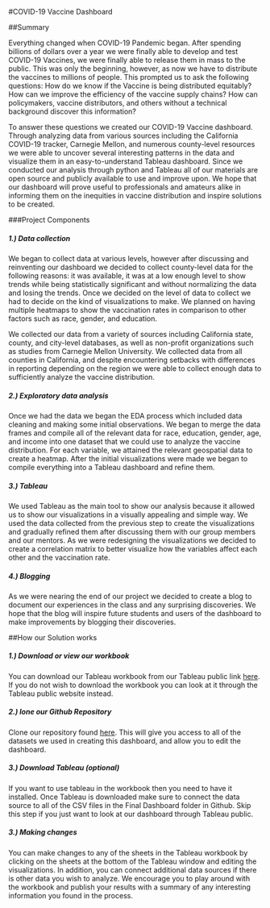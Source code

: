 #COVID-19 Vaccine Dashboard

##Summary

Everything changed when COVID-19 Pandemic began. After spending billions of dollars over a year we were finally able to develop and test COVID-19 Vaccines, we were finally able to release them in mass to the public. This was only the beginning, however, as now we have to distribute the vaccines to millions of people. This prompted us to ask the following questions: How do we know if the Vaccine is being distributed equitably? How can we improve the efficiency of the vaccine supply chains? How can policymakers, vaccine distributors, and others without a technical background discover this information?

To answer these questions we created our COVID-19 Vaccine dashboard. Through analyzing data from various sources including the California COVID-19 tracker, Carnegie Mellon, and numerous county-level resources we were able to uncover several interesting patterns in the data and visualize them in an easy-to-understand Tableau dashboard. Since we conducted our analysis through python and Tableau all of our materials are open source and publicly available to use and improve upon. We hope that our dashboard will prove useful to professionals and amateurs alike in informing them on the inequities in vaccine distribution and inspire solutions to be created.

###Project Components

##### 1.) Data collection
We began to collect data at various levels, however after discussing and reinventing our dashboard we decided to collect county-level data for the following reasons: it was available, it was at a low enough level to show trends while being statistically significant and without normalizing the data and losing the trends. Once we decided on the level of data to collect we had to decide on the kind of visualizations to make. We planned on having multiple heatmaps to show the vaccination rates in comparison to other factors such as race, gender, and education.

We collected our data from a variety of sources including California state, county, and city-level databases, as well as non-profit organizations such as studies from Carnegie Mellon University. We collected data from all counties in California, and despite encountering setbacks with differences in reporting depending on the region we were able to collect enough data to sufficiently analyze the vaccine distribution.

##### 2.) Exploratory data analysis
Once we had the data we began the EDA process which included data cleaning and making some initial observations. We began to merge the data frames and compile all of the relevant data for race, education, gender, age, and income into one dataset that we could use to analyze the vaccine distribution. For each variable, we attained the relevant geospatial data to create a heatmap. After the initial visualizations were made we began to compile everything into a Tableau dashboard and refine them.

##### 3.) Tableau
We used Tableau as the main tool to show our analysis because it allowed us to show our visualizations in a visually appealing and simple way. We used the data collected from the previous step to create the visualizations and gradually refined them after discussing them with our group members and our mentors. As we were redesigning the visualizations we decided to create a correlation matrix to better visualize how the variables affect each other and the vaccination rate.

##### 4.) Blogging
As we were nearing the end of our project we decided to create a blog to document our experiences in the class and any surprising discoveries. We hope that the blog will inspire future students and users of the dashboard to make improvements by blogging their discoveries.

##How our Solution works
##### 1.) Download or view our workbook
You can download our Tableau workbook from our Tableau public link [here](https://public.tableau.com/profile/stanford.anwar?fbclid=IwAR0JHYLfXN40Y7VxUU4FyNybsEStLSTzJkAd-_l7VAkidHWNvy25Jz3dRB8#!/vizhome/COVID-19DashboardFinal/StatewideGeneralCaseStatistics). If you do not wish to download the workbook you can look at it through the Tableau public website instead.

##### 2.) lone our Github Repository
Clone our repository found [here](https://github.com/Marcus-M1999/COVID-19-Vaccine-Dashboard.git). This will give you access to all of the datasets we used in creating this dashboard, and allow you to edit the dashboard.

##### 3.) Download Tableau (optional)
If you want to use tableau in the workbook then you need to have it installed. Once Tableau is downloaded make sure to connect the data source to all of the CSV files in the Final Dashboard folder in Github. Skip this step if you just want to look at our dashboard through Tableau public.
##### 3.) Making changes
You can make changes to any of the sheets in the Tableau workbook by clicking on the sheets at the bottom of the Tableau window and editing the visualizations. In addition, you can connect additional data sources if there is other data you wish to analyze. We encourage you to play around with the workbook and publish your results with a summary of any interesting information you found in the process. 
